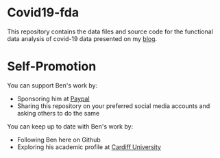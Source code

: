 # Covid19-fda
This repository contains the data files and source code for the functional data 
analysis of covid-19 data presented on my [blog](https://thethoughtjumble.home.blog/2020/03/22/covid-19-a-functional-data-analysis/).

# Self-Promotion
You can support Ben's work by:
*   Sponsoring him at [Paypal](https://paypal.me/jonesben) 
*   Sharing this repository on your preferred social media accounts and asking 
    others to do the same

You can keep up to date with Ben's work by:
*   Following Ben here on Github
*   Exploring his academic profile at [Cardiff University](https://www.cardiff.ac.uk/people/research-students/view/505949-benjamin-jones)
